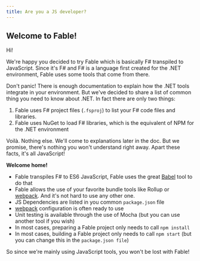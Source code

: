 ```yaml
---
title: Are you a JS developer?
---
```


## Welcome to Fable!

Hi!

We're happy you decided to try Fable which is basically F# transpiled to JavaScript.  Since it's F# and F# is a language first created for the .NET environment, Fable uses some tools that come from there.

Don't panic! There is enough documentation to explain how the .NET tools integrate in your environment. But we've decided to share a list of common thing you need to know about .NET. In fact there are only two things:

1. Fable uses F# project files (`.fsproj`) to list your F# code files and libraries.
2. Fable uses NuGet to load F# libraries, which is the equivalent of NPM for the .NET environment

Voilà. Nothing else. We'll come to explanations later in the doc. But we promise, there's nothing you won't understand right away. Apart these facts, it's all JavaScript!

**Welcome home!**

- Fable transpiles F# to ES6 JavaScript, Fable uses the great [Babel](https://babeljs.io/) tool to do that
- Fable allows the use of your favorite bundle tools like Rollup or [webpack](https://webpack.js.org/). And it's not hard to use any other one.
- JS Dependencies are listed in you common `package.json` file
- [webpack](https://webpack.js.org/) configuration is often ready to use
- Unit testing is available through the use of Mocha (but you can use another tool if you wish)
- In most cases, preparing a Fable project only needs to call `npm install`
- In most cases, building a Fable project only needs to call `npm start` (but you can change this in the `package.json file`)

So since we're mainly using JavaScript tools, you won't be lost with Fable!

